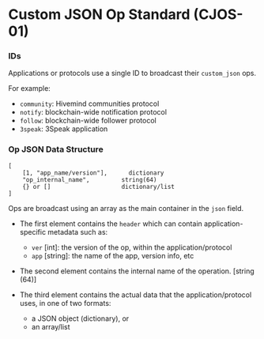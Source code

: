 # Custom JSON Op Standard (CJOS-01)

### IDs

Applications or protocols use a single ID to broadcast their `custom_json` ops.

For example:

- `community`: Hivemind communities protocol
- `notify`: blockchain-wide notification protocol
- `follow`: blockchain-wide follower protocol
- `3speak`: 3Speak application

### Op JSON Data Structure

```
[
    [1, "app_name/version"],      dictionary
    "op_internal_name",         string(64)
    {} or []                    dictionary/list
]
```

Ops are broadcast using an array as the main container in the `json` field.

- The first element contains the `header` which can contain application-specific metadata such as:
    - `ver` [int]: the version of the op, within the application/protocol
    - `app` [string]: the name of the app, version info, etc

- The second element contains the internal name of the operation. [string (64)]

- The third element contains the actual data that the application/protocol uses, in one of two formats:
    - a JSON object (dictionary), or
    - an array/list
